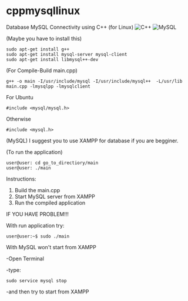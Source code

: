 # cppmysqllinux
Database MySQL Connectivity using C++ (for Linux)
![C++](https://sdtimes.com/wp-content/uploads/2018/03/cpppp-490x490.png)
![MySQL](https://cdn.freebiesupply.com/logos/large/2x/mysql-logo-png-transparent.png)

(Maybe you have to install this)
```
sudo apt-get install g++ 
sudo apt-get install mysql-server mysql-client
sudo apt-get install libmysql++-dev
```

(For Compile-Build main.cpp)
```
g++ -o main -I/usr/include/mysql -I/usr/include/mysql++  -L/usr/lib main.cpp -lmysqlpp -lmysqlclient
```

For Ubuntu
```
#include <mysql/mysql.h>
```
Otherwise
```
#include <mysql.h>
```

(MySQL)
I suggest you to use XAMPP for database if you are begginer.

(To run the application)
```
user@user: cd go_to_directiory/main
user@user: ./main
```

Instructions:
1) Build the main.cpp
2) Start MySQL server from XAMPP
3) Run the compiled application



IF YOU HAVE PROBLEM!!!

With run application try:
```
user@user:~$ sudo ./main
```
With MySQL won't start from XAMPP

-Open Terminal

-type:
```
sudo service mysql stop
```
-and then try to start from XAMPP
